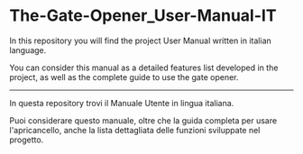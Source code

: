 # The-Gate-Opener_User-Manual-IT

In this repository you will find the project User Manual written in italian language.

You can consider this manual as a detailed features list developed in the project, as well as the complete guide to use the gate opener. 

---


In questa repository trovi il Manuale Utente in lingua italiana.

Puoi considerare questo manuale, oltre che la guida completa per usare l'apricancello, anche la lista dettagliata delle funzioni sviluppate nel progetto. 
